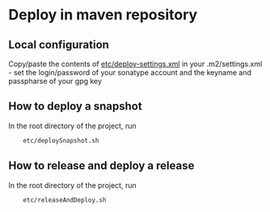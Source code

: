 # Deploy in maven repository

## Local configuration

Copy/paste the contents of [etc/deploy-settings.xml](https://github.com/voyages-sncf-technologies/tock/blob/master/etc/deploy-settings.xml)
 in your .m2/settings.xml - set the login/password of your sonatype account
 and the keyname and passpharse of your gpg key

## How to deploy a snapshot

In the root directory of the project, run 
 
```sh 
    etc/deploySnapshot.sh
```  

## How to release and deploy a release

In the root directory of the project, run 
 
```sh 
    etc/releaseAndDeploy.sh
```  



  

 